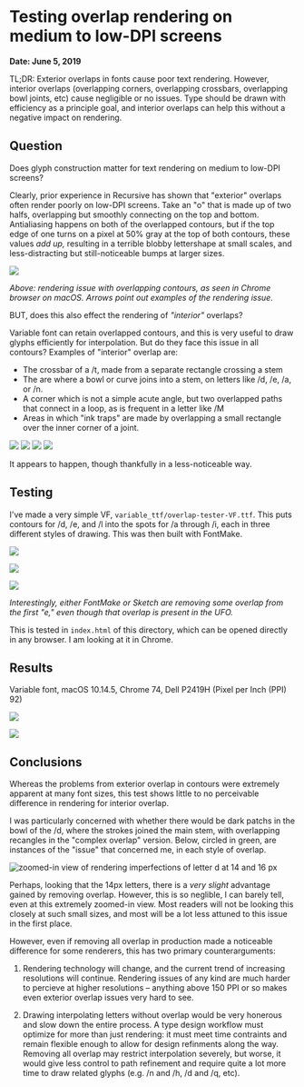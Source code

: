 # Testing overlap rendering on medium to low-DPI screens

**Date: June 5, 2019**

TL;DR: Exterior overlaps in fonts cause poor text rendering. However, interior overlaps (overlapping corners, overlapping crossbars, overlapping bowl joints, etc) cause negligible or no issues. Type should be drawn with efficiency as a principle goal, and interior overlaps can help this without a negative impact on rendering.


## Question

Does glyph construction matter for text rendering on medium to low-DPI screens?

Clearly, prior experience in Recursive has shown that "exterior" overlaps often render poorly on low-DPI screens. Take an "o" that is made up of two halfs, overlapping but smoothly connecting on the top and bottom. Antialiasing happens on both of the overlapped contours, but if the top edge of one turns on a pixel at 50% gray at the top of both contours, these values *add up,* resulting in a terrible blobby lettershape at small scales, and less-distracting but still-noticeable bumps at larger sizes.

![](assets/2019-06-05-22-13-05.png)

*Above: rendering issue with overlapping contours, as seen in Chrome browser on macOS. Arrows point out examples of the rendering issue.*

BUT, does this also effect the rendering of *"interior"* overlaps? 

Variable font can retain overlapped contours, and this is very useful to draw glyphs efficiently for interpolation. But do they face this issue in all contours? Examples of "interior" overlap are:
- The crossbar of a /t, made from a separate rectangle crossing a stem
- The are where a bowl or curve joins into a stem, on letters like /d, /e, /a, or /n.
- A corner which is not a simple acute angle, but two overlapped paths that connect in a loop, as is frequent in a letter like /M
- Areas in which "ink traps" are made by overlapping a small rectangle over the inner corner of a joint.

![](assets/2019-06-05-22-20-21.png)
![](assets/2019-06-05-22-20-35.png)
![](assets/2019-06-05-22-20-51.png)
![](assets/2019-06-05-22-21-17.png)

It appears to happen, though thankfully in a less-noticeable way. 


## Testing

I've made a very simple VF, `variable_ttf/overlap-tester-VF.ttf`. This puts contours for /d, /e, and /l into the spots for /a through /i, each in three different styles of drawing. This was then built with FontMake.

![](assets/2019-06-05-22-45-48.png)

![](assets/2019-06-05-22-46-47.png)

![](assets/2019-06-06-15-15-30.png)

*Interestingly, either FontMake or Sketch are removing some overlap from the first "e," even though that overlap is present in the UFO.*

This is tested in `index.html` of this directory, which can be opened directly in any browser. I am looking at it in Chrome.


## Results

Variable font, macOS 10.14.5, Chrome 74, Dell P2419H (Pixel per Inch (PPI) 92)

![](assets/overlap-test-screenshot.png)

![](assets/overlap-test-screenshot-windows.png)

## Conclusions

Whereas the problems from exterior overlap in contours were extremely apparent at many font sizes, this test shows little to no perceivable difference in rendering for interior overlap. 

I was particularly concerned with whether there would be dark patchs in the bowl of the /d, where the strokes joined the main stem, with overlapping recangles in the "complex overlap" version. Below, circled in green, are instances of the "issue" that concerned me, in each style of overlap.

![zoomed-in view of rendering imperfections of letter d at 14 and 16 px](assets/2019-06-06-15-46-17.png)


Perhaps, looking that the 14px letters, there is a *very slight* advantage gained by removing overlap. However, this is so neglible, I can barely tell, even at this extremely zoomed-in view. Most readers will not be looking this closely at such small sizes, and most will be a lot less attuned to this issue in the first place.

However, even if removing all overlap in production made a noticeable difference for some renderers, this has two primary counterarguments:

1. Rendering technology will change, and the current trend of increasing resolutions will continue. Rendering issues of any kind are much harder to percieve at higher resolutions – anything above 150 PPI or so makes even exterior overlap issues very hard to see.

2. Drawing interpolating letters without overlap would be very honerous and slow down the entire process. A type design workflow must optimize for more than just rendering: it must meet time contraints and remain flexible enough to allow for design refinments along the way. Removing all overlap may restrict interpolation severely, but worse, it would give less control to path refinement and require quite a lot more time to draw related glyphs (e.g. /n and /h, /d and /q, etc). 